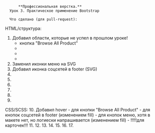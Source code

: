           **Профессиональная верстка.**
      Урок 3. Практическое применение Bootstrap

      Что сделано (для pull-request):
HTML/структура:
1. Добавил области, которые не успел в прошлом уроке!
      - кнопка "Browse All Product"
      - 
      -
      -
2. Заменил иконки меню на SVG
3. Добавил иконка соцсетей в footer (SVG)
4. 
5. 
6. 
7. 
8. 
9. 

CSS/SCSS:
10. Добавил hover
      - для кнопки "Browse All Product"
      - для кнопок соцсетей в footer (изменением fill)
      - для кнопок меню, хотя в макете нет, но логиески напрашивается (изменением fill)
      - !!!!!для карточек!!!
11. 
12. 
13. 
14. 
15. 
16. 
17. 
